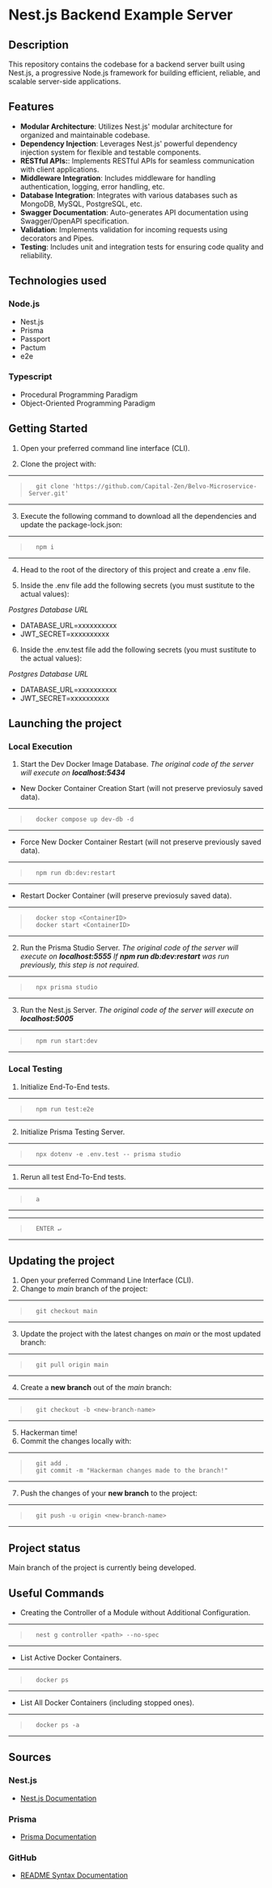 # Nest.js Backend Example Server

## Description

This repository contains the codebase for a backend server built using Nest.js, a progressive Node.js framework for building efficient, reliable, and scalable server-side applications.

## Features

- **Modular Architecture**: Utilizes Nest.js' modular architecture for organized and maintainable codebase.
- **Dependency Injection**: Leverages Nest.js' powerful dependency injection system for flexible and testable components.
- **RESTful APIs:**: Implements RESTful APIs for seamless communication with client applications.
- **Middleware Integration**: Includes middleware for handling authentication, logging, error handling, etc.
- **Database Integration**: Integrates with various databases such as MongoDB, MySQL, PostgreSQL, etc.
- **Swagger Documentation**: Auto-generates API documentation using Swagger/OpenAPI specification.
- **Validation**: Implements validation for incoming requests using decorators and Pipes.
- **Testing**: Includes unit and integration tests for ensuring code quality and reliability.

## Technologies used

### Node.js

- Nest.js
- Prisma
- Passport
- Pactum
- e2e

### Typescript

- Procedural Programming Paradigm
- Object-Oriented Programming Paradigm

## Getting Started

1.  Open your preferred command line interface (CLI).

2.  Clone the project with:

* * *

>       git clone 'https://github.com/Capital-Zen/Belvo-Microservice-Server.git'

* * *
    
3.  Execute the following command to download all the dependencies and update the package-lock.json:
* * *

>       npm i

* * *
    
4.  Head to the root of the directory of this project and create a .env file.
    
5.  Inside the .env file add the following secrets (you must sustitute to the actual values):

*Postgres Database URL*
- DATABASE_URL=xxxxxxxxxx
- JWT_SECRET=xxxxxxxxxx

6.  Inside the .env.test file add the following secrets (you must sustitute to the actual values):

*Postgres Database URL*
- DATABASE_URL=xxxxxxxxxx
- JWT_SECRET=xxxxxxxxxx

## Launching the project

### Local Execution

1.  Start the Dev Docker Image Database.
    *The original code of the server will execute on **localhost:5434***

- New Docker Container Creation Start (will not preserve previosuly saved data).
* * *

>       docker compose up dev-db -d

* * *

- Force New Docker Container Restart (will not preserve previously saved data).
* * *

>       npm run db:dev:restart

* * *

- Restart Docker Container (will preserve previosuly saved data).
* * *

>       docker stop <ContainerID>
>       docker start <ContainerID>

* * *

2.  Run the Prisma Studio Server.
    *The original code of the server will execute on **localhost:5555***
    *If **npm run db:dev:restart** was run previously, this step is not required.*

* * *

>       npx prisma studio

* * *

3.  Run the Nest.js Server.
    *The original code of the server will execute on **localhost:5005***

* * *

>       npm run start:dev

* * *

### Local Testing

1.  Initialize End-To-End tests.

* * *

>       npm run test:e2e

* * *

2.  Initialize Prisma Testing Server.

* * *

>       npx dotenv -e .env.test -- prisma studio

* * *

1.  Rerun all test End-To-End tests.

* * *

>       a

* * *

* * *

>       ENTER ↵

* * *

## Updating the project

1.  Open your preferred Command Line Interface (CLI).
2.  Change to *main* branch of the project:

* * *

>       git checkout main

* * *

3.  Update the project with the latest changes on *main* or the most updated branch:

* * *

>       git pull origin main

* * *

4.  Create a **new branch** out of the *main* branch:

* * *

>       git checkout -b <new-branch-name>

* * *

5.  Hackerman time!
6.  Commit the changes locally with:

* * *

>       git add .
>       git commit -m "Hackerman changes made to the branch!"

* * *

7.  Push the changes of your **new branch** to the project:

* * *

>       git push -u origin <new-branch-name>

* * *

## Project status

Main branch of the project is currently being developed.

## Useful Commands

- Creating the Controller of a Module without Additional Configuration.

* * *

>       nest g controller <path> --no-spec

* * *

- List Active Docker Containers.

* * *

>       docker ps

* * *

- List All Docker Containers (including stopped ones).

* * *

>       docker ps -a

* * *

## Sources

### Nest.js

- [Nest.js Documentation](https://nestjs.com/)

### Prisma

- [Prisma Documentation](https://www.prisma.io/)

### GitHub

- [README Syntax Documentation](https://github.com/ricval/Documentacion/blob/master/Markdown/daringfireball/syntax.md?plain=1)
